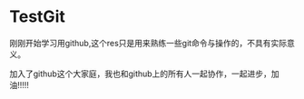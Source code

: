 # TestGit

刚刚开始学习用github,这个res只是用来熟练一些git命令与操作的，不具有实际意义。

加入了github这个大家庭，我也和github上的所有人一起协作，一起进步，加油!!!!!

